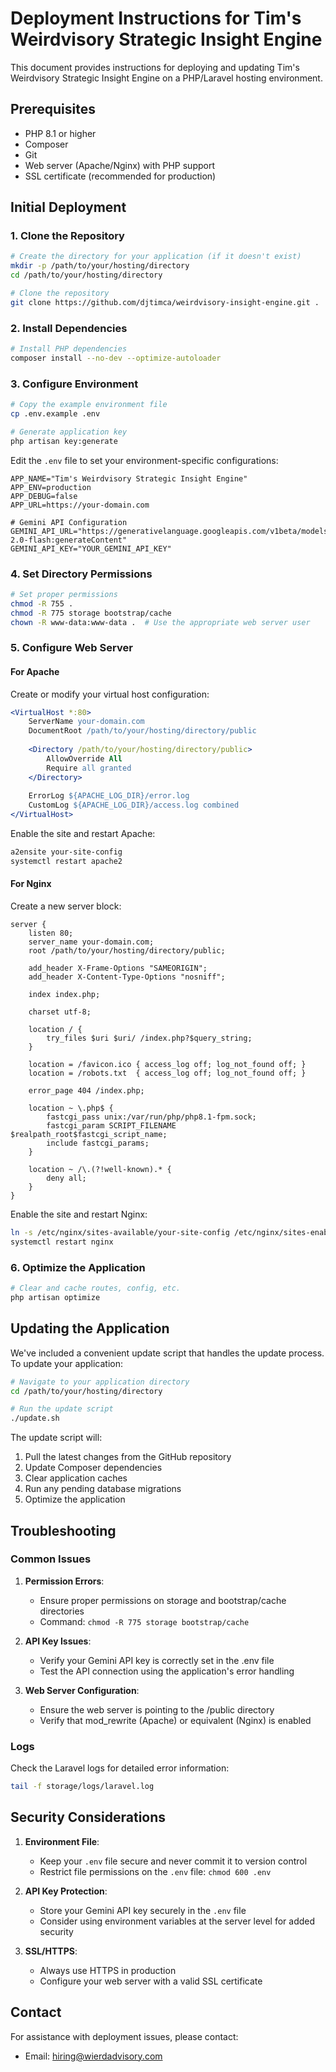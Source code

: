# Deployment Instructions for Tim's Weirdvisory Strategic Insight Engine

This document provides instructions for deploying and updating Tim's Weirdvisory Strategic Insight Engine on a PHP/Laravel hosting environment.

## Prerequisites

- PHP 8.1 or higher
- Composer
- Git
- Web server (Apache/Nginx) with PHP support
- SSL certificate (recommended for production)

## Initial Deployment

### 1. Clone the Repository

```bash
# Create the directory for your application (if it doesn't exist)
mkdir -p /path/to/your/hosting/directory
cd /path/to/your/hosting/directory

# Clone the repository
git clone https://github.com/djtimca/weirdvisory-insight-engine.git .
```

### 2. Install Dependencies

```bash
# Install PHP dependencies
composer install --no-dev --optimize-autoloader
```

### 3. Configure Environment

```bash
# Copy the example environment file
cp .env.example .env

# Generate application key
php artisan key:generate
```

Edit the `.env` file to set your environment-specific configurations:

```
APP_NAME="Tim's Weirdvisory Strategic Insight Engine"
APP_ENV=production
APP_DEBUG=false
APP_URL=https://your-domain.com

# Gemini API Configuration
GEMINI_API_URL="https://generativelanguage.googleapis.com/v1beta/models/gemini-2.0-flash:generateContent"
GEMINI_API_KEY="YOUR_GEMINI_API_KEY"
```

### 4. Set Directory Permissions

```bash
# Set proper permissions
chmod -R 755 .
chmod -R 775 storage bootstrap/cache
chown -R www-data:www-data .  # Use the appropriate web server user
```

### 5. Configure Web Server

#### For Apache

Create or modify your virtual host configuration:

```apache
<VirtualHost *:80>
    ServerName your-domain.com
    DocumentRoot /path/to/your/hosting/directory/public
    
    <Directory /path/to/your/hosting/directory/public>
        AllowOverride All
        Require all granted
    </Directory>
    
    ErrorLog ${APACHE_LOG_DIR}/error.log
    CustomLog ${APACHE_LOG_DIR}/access.log combined
</VirtualHost>
```

Enable the site and restart Apache:

```bash
a2ensite your-site-config
systemctl restart apache2
```

#### For Nginx

Create a new server block:

```nginx
server {
    listen 80;
    server_name your-domain.com;
    root /path/to/your/hosting/directory/public;

    add_header X-Frame-Options "SAMEORIGIN";
    add_header X-Content-Type-Options "nosniff";

    index index.php;

    charset utf-8;

    location / {
        try_files $uri $uri/ /index.php?$query_string;
    }

    location = /favicon.ico { access_log off; log_not_found off; }
    location = /robots.txt  { access_log off; log_not_found off; }

    error_page 404 /index.php;

    location ~ \.php$ {
        fastcgi_pass unix:/var/run/php/php8.1-fpm.sock;
        fastcgi_param SCRIPT_FILENAME $realpath_root$fastcgi_script_name;
        include fastcgi_params;
    }

    location ~ /\.(?!well-known).* {
        deny all;
    }
}
```

Enable the site and restart Nginx:

```bash
ln -s /etc/nginx/sites-available/your-site-config /etc/nginx/sites-enabled/
systemctl restart nginx
```

### 6. Optimize the Application

```bash
# Clear and cache routes, config, etc.
php artisan optimize
```

## Updating the Application

We've included a convenient update script that handles the update process. To update your application:

```bash
# Navigate to your application directory
cd /path/to/your/hosting/directory

# Run the update script
./update.sh
```

The update script will:
1. Pull the latest changes from the GitHub repository
2. Update Composer dependencies
3. Clear application caches
4. Run any pending database migrations
5. Optimize the application

## Troubleshooting

### Common Issues

1. **Permission Errors**:
   - Ensure proper permissions on storage and bootstrap/cache directories
   - Command: `chmod -R 775 storage bootstrap/cache`

2. **API Key Issues**:
   - Verify your Gemini API key is correctly set in the .env file
   - Test the API connection using the application's error handling

3. **Web Server Configuration**:
   - Ensure the web server is pointing to the /public directory
   - Verify that mod_rewrite (Apache) or equivalent (Nginx) is enabled

### Logs

Check the Laravel logs for detailed error information:

```bash
tail -f storage/logs/laravel.log
```

## Security Considerations

1. **Environment File**: 
   - Keep your `.env` file secure and never commit it to version control
   - Restrict file permissions on the `.env` file: `chmod 600 .env`

2. **API Key Protection**:
   - Store your Gemini API key securely in the `.env` file
   - Consider using environment variables at the server level for added security

3. **SSL/HTTPS**:
   - Always use HTTPS in production
   - Configure your web server with a valid SSL certificate

## Contact

For assistance with deployment issues, please contact:
- Email: hiring@wierdadvisory.com
